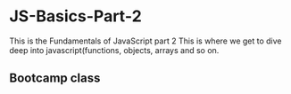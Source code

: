 # JS-Basics-Part-2
This is the Fundamentals of JavaScript part 2
This is where we get to dive deep into javascript(functions, objects, arrays and so on.
## Bootcamp class

